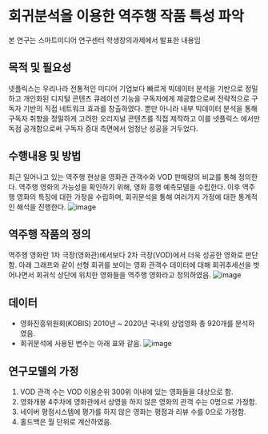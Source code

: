# 회귀분석을 이용한 역주행 작품 특성 파악
본 연구는 스마트미디어 연구센터 학생창의과제에서 발표한 내용임
## 목적 및 필요성
넷플릭스는 우리나라 전통적인 미디어 기업보다 빠르게 빅데이터 분석을 기반으로 정밀하고 개인화된 디지털 콘텐츠 큐레이션 기능을 구독자에게 제공함으로써 전략적으로 구독자 기반의 직접 네트워크 효과를 창출하였다. 뿐만 아니라 내부 빅데이터 분석을 통해 구독자 취향을 정밀하게 고려한 오리지널 콘텐츠를 직접 제작하고 이를 넷플릭스 에서만 독점 공개함으로써 구독자 증대 측면에서 엄청난 성공을 거두었다.
## 수행내용 및 방법
 최근 일어나고 있는 역주행 현상을 영화관 관객수와 VOD 판매량의 비교를 통해 정의한다. 역주행 영화의 가능성을 확인하기 위해, 영화 흥행 예측모델을 수립한다. 이후 역주행 영화의 특징에 대한 가정을 수립하며, 회귀분석을 통해 여러가지 가정에 대한 통계적인 해석을 진행한다.
 ![image](https://user-images.githubusercontent.com/67357059/125893704-403dc79f-0543-4ebb-8680-ac871119d801.png)
## 역주행 작품의 정의
역주행 영화란 1차 극장(영화관)에서보다 2차 극장(VOD)에서 더욱 성공한 영화로 판단함. 아래 그래프와 같이 선형 회귀를 보이는 영화 관객수 데이터에 대해 회귀추세선을 벗어나면서  회귀식 상단에 위치한 영화들을 역주행 영화라고 정의하였음.
![image](https://user-images.githubusercontent.com/67357059/125893620-d28a0f80-bca6-4919-b0ce-8f47f4c5783d.png)
## 데이터
 * 영화진흥위원회(KOBIS) 2010년 ~ 2020년 국내외 상업영화 총 920개를 분석하였음.
 * 회귀분석에 사용된 변수는 아래 표와 같음.
![image](https://user-images.githubusercontent.com/67357059/125893770-ef3f1e20-b53d-41e7-92be-3bc9d5056aee.png)
## 연구모델의 가정
1)	VOD 관객 수는 VOD 이용순위 300위 이내에 있는 영화들을 대상으로 함.
2)	영화개봉 4주차에 영화관에서 상영을 하지 않은 영화의 관객 수는 0명으로 가정함.
3)	네이버 평점시스템에 평가를 하지 않은 영화는 평점과 리뷰 수를 0으로 가정함.
4)	홀드백은 월 단위로 계산하였음.

